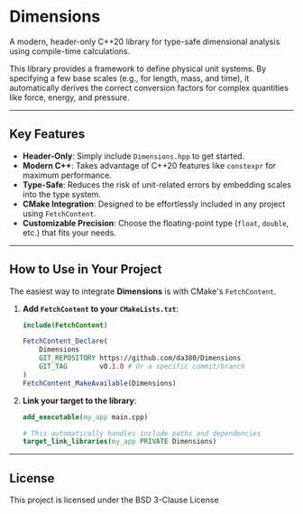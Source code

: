 # Dimensions 

A modern, header-only C++20 library for type-safe dimensional analysis using compile-time calculations.

This library provides a framework to define physical unit systems. By specifying a few base scales (e.g., for length, mass, and time), it automatically derives the correct conversion factors for complex quantities like force, energy, and pressure.

---

## Key Features

-   **Header-Only**: Simply include `Dimensions.hpp` to get started.
-   **Modern C++**: Takes advantage of C++20 features like `constexpr` for maximum performance.
-   **Type-Safe**: Reduces the risk of unit-related errors by embedding scales into the type system.
-   **CMake Integration**: Designed to be effortlessly included in any project using `FetchContent`.
-   **Customizable Precision**: Choose the floating-point type (`float`, `double`, etc.) that fits your needs.

---

## How to Use in Your Project

The easiest way to integrate **Dimensions** is with CMake's `FetchContent`.

1.  **Add `FetchContent` to your `CMakeLists.txt`**:

    ```cmake
    include(FetchContent)

    FetchContent_Declare(
        Dimensions
        GIT_REPOSITORY https://github.com/da380/Dimensions
        GIT_TAG        v0.1.0 # Or a specific commit/branch
    )
    FetchContent_MakeAvailable(Dimensions)
    ```

2.  **Link your target to the library**:

    ```cmake
    add_executable(my_app main.cpp)

    # This automatically handles include paths and dependencies
    target_link_libraries(my_app PRIVATE Dimensions)
    ```

---

## License

This project is licensed under the BSD 3-Clause License
